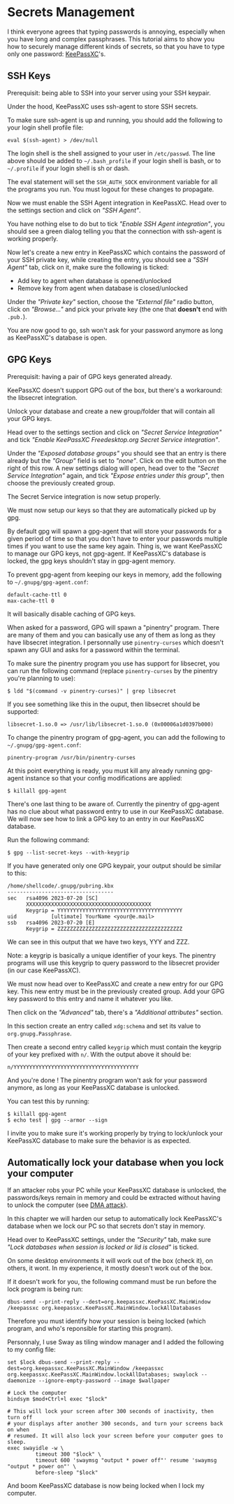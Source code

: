 # Secrets Management

I think everyone agrees that typing passwords is annoying, especially when you have long and complex passphrases.
This tutorial aims to show you how to securely manage different kinds of secrets, so that you have to type only one password: [KeePassXC](https://keepassxc.org)'s.


## SSH Keys

Prerequisit: being able to SSH into your server using your SSH keypair.

Under the hood, KeePassXC uses ssh-agent to store SSH secrets.

To make sure ssh-agent is up and running, you should add the following to your login shell profile file:

```
eval $(ssh-agent) > /dev/null
```

The login shell is the shell assigned to your user in `/etc/passwd`. The line above should be added to `~/.bash_profile` if your login shell is bash, or to `~/.profile` if your login shell is sh or dash.

The eval statement will set the `SSH_AUTH_SOCK` environment variable for all the programs you run. You must logout for these changes to propagate.

Now we must enable the SSH Agent integration in KeePassXC. Head over to the settings section and click on *"SSH Agent"*.

You have nothing else to do but to tick *"Enable SSH Agent integration"*, you should see a green dialog telling you that the connection with ssh-agent is working properly.

Now let's create a new entry in KeePassXC which contains the password of your SSH private key, while creating the entry, you should see a *"SSH Agent"* tab, click on it, make sure the following is ticked:

- Add key to agent when database is opened/unlocked
- Remove key from agent when database is closed/unlocked

Under the *"Private key"* section, choose the *"External file"* radio button, click on *"Browse..."* and pick your private key (the one that **doesn't** end with `.pub.`).

You are now good to go, ssh won't ask for your password anymore as long as KeePassXC's database is open.

## GPG Keys

Prerequisit: having a pair of GPG keys generated already.

KeePassXC doesn't support GPG out of the box, but there's a workaround: the libsecret integration.

Unlock your database and create a new group/folder that will contain all your GPG keys.

Head over to the settings section and click on *"Secret Service Integration"* and tick *"Enable KeePassXC Freedesktop.org Secret Service integration"*.

Under the *"Exposed database groups"* you should see that an entry is there already but the *"Group"* field is set to *"none"*. Click on the edit button on the right of this row. A new settings dialog will open, head over to the *"Secret Service Integration"* again, and tick *"Expose entries under this group"*, then choose the previously created group.

The Secret Service integration is now setup properly.

We must now setup our keys so that they are automatically picked up by gpg.

By default gpg will spawn a gpg-agent that will store your passwords for a given period of time so that you don't have to enter your passwords multiple times if you want to use the same key again. Thing is, we want KeePassXC to manage our GPG keys, not gpg-agent. If KeePassXC's database is locked, the gpg keys shouldn't stay in gpg-agent memory.

To prevent gpg-agent from keeping our keys in memory, add the following to `~/.gnupg/gpg-agent.conf`:

```
default-cache-ttl 0
max-cache-ttl 0
```

It will basically disable caching of GPG keys.

When asked for a password, GPG will spawn a "pinentry" program. There are many of them and you can basically use any of them as long as they have libsecret integration. I personnally use `pinentry-curses` which doesn't spawn any GUI and asks for a password within the terminal.

To make sure the pinentry program you use has support for libsecret, you can run the following command (replace `pinentry-curses` by the pinentry you're planning to use):

```
$ ldd "$(command -v pinentry-curses)" | grep libsecret
```

If you see something like this in the ouput, then libsecret should be supported:

```
libsecret-1.so.0 => /usr/lib/libsecret-1.so.0 (0x00006a1d0397b000)
```

To change the pinentry program of gpg-agent, you can add the following to `~/.gnupg/gpg-agent.conf`:

```
pinentry-program /usr/bin/pinentry-curses
```

At this point everything is ready, you must kill any already running gpg-agent instance so that your config modifications are applied:

```
$ killall gpg-agent
```

There's one last thing to be aware of. Currently the pinentry of gpg-agent has no clue about what password entry to use in our KeePassXC database. We will now see how to link a GPG key to an entry in our KeePassXC database.

Run the following command:

```
$ gpg --list-secret-keys --with-keygrip
```

If you have generated only one GPG keypair, your output should be similar to this:

```
/home/shellcode/.gnupg/pubring.kbx
----------------------------------
sec   rsa4096 2023-07-20 [SC]
      XXXXXXXXXXXXXXXXXXXXXXXXXXXXXXXXXXXXXXXX
      Keygrip = YYYYYYYYYYYYYYYYYYYYYYYYYYYYYYYYYYYYYYYY
uid           [ultimate] YourName <your@e.mail>
ssb   rsa4096 2023-07-20 [E]
      Keygrip = ZZZZZZZZZZZZZZZZZZZZZZZZZZZZZZZZZZZZZZZZ
```

We can see in this output that we have two keys, YYY and ZZZ.

Note: a keygrip is basically a unique identifier of your keys. The pinentry programs will use this keygrip to query password to the libsecret provider (in our case KeePassXC).

We must now head over to KeePassXC and create a new entry for our GPG key. This new entry must be in the previously created group. Add your GPG key password to this entry and name it whatever you like.

Then click on the *"Advanced"* tab, there's a *"Additional attributes"* section.

In this section create an entry called `xdg:schema` and set its value to `org.gnupg.Passphrase`.

Then create a second entry called `keygrip` which must contain the keygrip of your key prefixed with `n/`.
With the output above it should be:

```
n/YYYYYYYYYYYYYYYYYYYYYYYYYYYYYYYYYYYYYYYY
```

And you're done ! The pinentry program won't ask for your password anymore, as long as your KeePassXC database is unlocked.

You can test this by running:

```
$ killall gpg-agent
$ echo test | gpg --armor --sign
```

I invite you to make sure it's working properly by trying to lock/unlock your KeePassXC database to make sure the behavior is as expected.

## Automatically lock your database when you lock your computer

If an attacker robs your PC while your KeePassXC database is unlocked, the passwords/keys remain in memory and could be extracted without having to unlock the computer (see [DMA attack](https://en.wikipedia.org/wiki/DMA_attack)).

In this chapter we will harden our setup to automatically lock KeePassXC's database when we lock our PC so that secrets don't stay in memory.

Head over to KeePassXC settings, under the *"Security"* tab, make sure *"Lock databases when session is locked or lid is closed"* is ticked.

On some desktop environments it will work out of the box (check it), on others, it wont. In my experience, it mostly doesn't work out of the box.

If it doesn't work for you, the following command must be run before the lock program is being run:

```
dbus-send --print-reply --dest=org.keepassxc.KeePassXC.MainWindow /keepassxc org.keepassxc.KeePassXC.MainWindow.lockAllDatabases
```

Therefore you must identify how your session is being locked (which program, and who's reponsible for starting this program).

Personnaly, I use Sway as tiling window manager and I added the following to my config file:

```
set $lock dbus-send --print-reply --dest=org.keepassxc.KeePassXC.MainWindow /keepassxc org.keepassxc.KeePassXC.MainWindow.lockAllDatabases; swaylock --daemonize --ignore-empty-password --image $wallpaper

# Lock the computer
bindsym $mod+Ctrl+l exec "$lock"

# This will lock your screen after 300 seconds of inactivity, then turn off
# your displays after another 300 seconds, and turn your screens back on when
# resumed. It will also lock your screen before your computer goes to sleep.
exec swayidle -w \
         timeout 300 "$lock" \
         timeout 600 'swaymsg "output * power off"' resume 'swaymsg "output * power on"' \
         before-sleep "$lock"
```

And boom KeePassXC database is now being locked when I lock my computer.
